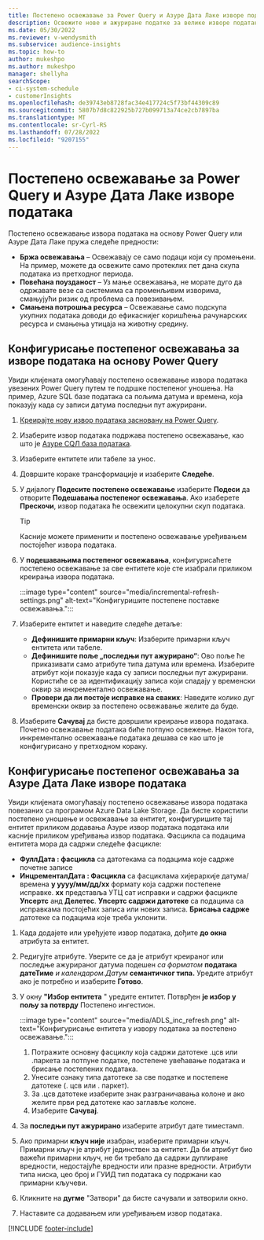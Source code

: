 ```yaml
---
title: Постепено освежавање за Power Query и Азуре Дата Лаке изворе података
description: Освежите нове и ажуриране податке за велике изворе података засноване на Power Query или Азуре изворима података у језеру података.
ms.date: 05/30/2022
ms.reviewer: v-wendysmith
ms.subservice: audience-insights
ms.topic: how-to
author: mukeshpo
ms.author: mukeshpo
manager: shellyha
searchScope:
- ci-system-schedule
- customerInsights
ms.openlocfilehash: de39743eb8728fac34e417724c5f73bf44309c89
ms.sourcegitcommit: 5807b7d8c822925b727b099713a74ce2cb7897ba
ms.translationtype: MT
ms.contentlocale: sr-Cyrl-RS
ms.lasthandoff: 07/28/2022
ms.locfileid: "9207155"
---
```

# <a name="incremental-refresh-for-power-query-and-azure-data-lake-data-sources"></a>Постепено освежавање за Power Query и Азуре Дата Лаке изворе података

Постепено освежавање извора података на основу Power Query или Азуре Дата Лаке пружа следеће предности:

- **Бржа освежавања** – Освежавају се само подаци који су промењени. На пример, можете да освежите само протеклих пет дана скупа података из претходног периода.
- **Повећана поузданост** – Уз мање освежавања, не морате дуго да одржавате везе са системима са променљивим изворима, смањујући ризик од проблема са повезивањем.
- **Смањена потрошња ресурса** – Освежавање само подскупа укупних података доводи до ефикаснијег коришћења рачунарских ресурса и смањења утицаја на животну средину.

## <a name="configure-incremental-refresh-for-data-sources-based-on-power-query"></a>Конфигурисање постепеног освежавања за изворе података на основу Power Query

Увиди клијената омогућавају постепено освежавање извора података увезених Power Query путем те подршке постепеног уношења. На пример, Azure SQL базе података са пољима датума и времена, која показују када су записи датума последњи пут ажурирани.

1. [Креирајте нову извор података засновану на Power Query](connect-power-query.md).

1. Изаберите извор података подржава постепено освежавање, као што је [Азуре СQЛ база података](/power-query/connectors/azuresqldatabase).

1. Изаберите ентитете или табеле за унос.

1. Довршите кораке трансформације и изаберите **Следеће**.

1. У дијалогу **Подесите постепено освежавање** изаберите **Подеси** да отворите **Подешавања постепеног освежавања**. Ако изаберете **Прескочи**, извор података ће освежити целокупни скуп података.
   > [!TIP]
   > Касније можете применити и постепено освежавање уређивањем постојећег извора података.

1. У **подешавањима постепеног освежавања**, конфигурисаћете постепено освежавање за све ентитете које сте изабрали приликом креирања извора података.

   :::image type="content" source="media/incremental-refresh-settings.png" alt-text="Конфигуришите постепене поставке освежавања.":::

1. Изаберите ентитет и наведите следеће детаље:

   - **Дефинишите примарни кључ**: Изаберите примарни кључ ентитета или табеле.
   - **Дефинишите поље „последњи пут ажурирано“**: Ово поље ће приказивати само атрибуте типа датума или времена. Изаберите атрибут који показује када су записи последњи пут ажурирани. Користиће се за идентификацију записа који спадају у временски оквир за инкрементално освежавање.
   - **Провери да ли постоје исправке на сваких**: Наведите колико дуг временски оквир за постепено освежавање желите да буде.

1. Изаберите **Сачувај** да бисте довршили креирање извора података. Почетно освежавање података биће потпуно освежење. Након тога, инкрементално освежавање података дешава се као што је конфигурисано у претходном кораку.

## <a name="configure-incremental-refresh-for-azure-data-lake-data-sources"></a>Конфигурисање постепеног освежавања за Азуре Дата Лаке изворе података

Увиди клијената омогућавају постепено освежавање извора података повезаних са програмом Azure Data Lake Storage. Да бисте користили постепено уношење и освежавање за ентитет, конфигуришите тај ентитет приликом додавања Азуре извор података података или касније приликом уређивања извор података. Фасцикла са подацима ентитета мора да садржи следеће фасцикле:

- **ФуллДата : фасцикла** са датотекама са подацима које садрже почетне записе
- **ИнцременталДата : Фасцикла** са фасциклама хијерархије датума/времена **у yyyy/мм/дд/хх** формату која садржи постепене исправке. **хх** представља УТЦ сат исправки и садржи фасцикле **Упсертс** анд **Делетес**. **Упсертс садржи датотеке** са подацима са исправкама постојећих записа или нових записа. **Брисања садрже** датотеке са подацима које треба уклонити.

1. Када додајете или уређујете извор података, дођите **до окна** атрибута за ентитет.

1. Редигујте атрибуте. Уверите се да је атрибут креираног или последње ажурираног датума подешен *са форматом* **података датеТиме** *и календаром.Датум* **семантичког типа.** Уредите атрибут ако је потребно и изаберите **Готово**.

1. У окну **"Избор ентитета** " уредите ентитет. Потврђен **је избор у пољу за потврду** Постепено ингестион.

   :::image type="content" source="media/ADLS_inc_refresh.png" alt-text="Конфигурисање ентитета у извору података за постепено освежавање.":::

   1. Потражите основну фасциклу која садржи датотеке .цсв или .паркета за потпуне податке, постепене увећавање података и брисање постепених података.
   1. Унесите ознаку типа датотеке за све податке и постепене датотеке (\. цсв или \. паркет).
   1. За .цсв датотеке изаберите знак разграничавања колоне и ако желите први ред датотеке као заглавље колоне.
   1. Изаберите **Сачувај**.

1. За **последњи пут ажурирано** изаберите атрибут дате тиместамп.

1. Ако примарни **кључ није** изабран, изаберите примарни кључ. Примарни кључ је атрибут јединствен за ентитет. Да би атрибут био важећи примарни кључ, не би требало да садржи дуплиране вредности, недостајуће вредности или празне вредности. Атрибути типа ниска, цео број и ГУИД тип података су подржани као примарни кључеви.

1. Кликните на **дугме** "Затвори" да бисте сачували и затворили окно.

1. Наставите са додавањем или уређивањем извор података.

[!INCLUDE [footer-include](includes/footer-banner.md)]
